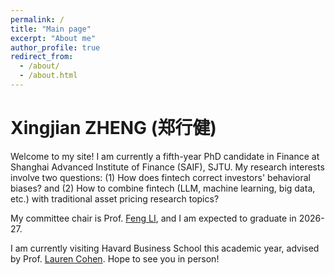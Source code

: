 ```yaml
---
permalink: /
title: "Main page"
excerpt: "About me"
author_profile: true
redirect_from: 
  - /about/
  - /about.html
---
```


Xingjian ZHENG (郑行健)
======

Welcome to my site! I am currently a fifth-year PhD candidate in Finance at Shanghai Advanced Institute of Finance (SAIF), SJTU. My research interests involve two questions: (1) How does fintech correct investors' behavioral biases? and (2) How to combine fintech (LLM, machine learning, big data, etc.) with traditional asset pricing research topics? 

My committee chair is Prof. [Feng LI](https://en.saif.sjtu.edu.cn/faculty-research/li-feng), and I am expected to graduate in 2026-27. 

I am currently visiting Havard Business School this academic year, advised by Prof. [Lauren Cohen](https://www.hbs.edu/faculty/Pages/profile.aspx?facId=340063). Hope to see you in person! 
